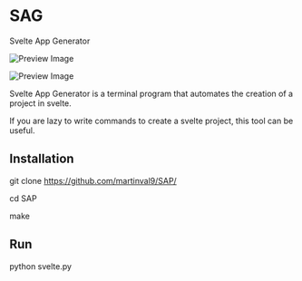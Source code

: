 # SAG
Svelte App Generator

![Preview Image](https://github.com/martinval9/SAP/blob/main/img/sap_home.png)

![Preview Image](https://github.com/martinval9/SAP/blob/main/img/sap_example.png)

Svelte App Generator is a terminal program that automates the creation of a project in svelte.

If you are lazy to write commands to create a svelte project, this tool can be useful.

## Installation
git clone https://github.com/martinval9/SAP/

cd SAP

make

## Run
python svelte.py
